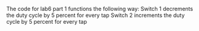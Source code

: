 The code for lab6 part 1 functions the following way:
 Switch 1 decrements the duty cycle by 5 percent for every tap
 Switch 2 increments the duty cycle by 5 percent for every tap
